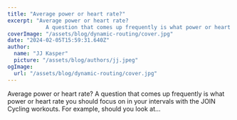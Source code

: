 ```yaml
---
title: "Average power or heart rate?"
excerpt: "Average power or heart rate?
            A question that comes up frequently is what power or heart rate you should focus on in your intervals with the JOIN Cycling workouts. For example, should you l"
coverImage: "/assets/blog/dynamic-routing/cover.jpg"
date: "2024-02-05T15:59:31.640Z"
author:
  name: "JJ Kasper"
  picture: "/assets/blog/authors/jj.jpeg"
ogImage:
  url: "/assets/blog/dynamic-routing/cover.jpg"
---
```


Average power or heart rate?
            A question that comes up frequently is what power or heart rate you should focus on in your intervals with the JOIN Cycling workouts. For example, should you look at…